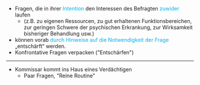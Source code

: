 
- Fragen, die in ihrer <span style="color:rgb(0, 176, 240)">Intention</span> den Interessen des Befragten <span style="color:rgb(0, 176, 240)">zuwider</span> laufen 
	- (z.B. zu eigenen Ressourcen, zu gut erhaltenen Funktionsbereichen, zur geringen Schwere der psychischen Erkrankung, zur Wirksamkeit bisheriger Behandlung usw.) 
- können vorab <span style="color:rgb(0, 176, 240)">durch Hinweise auf die Notwendigkeit der Frage</span> „entschärft“ werden.
- Konfrontative Fragen verpacken ("Entschärfen")
***

- Kommissar kommt ins Haus eines Verdächtigen
	- Paar Fragen, "Reine Routine"




